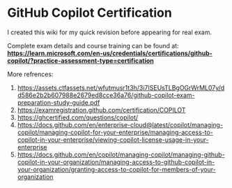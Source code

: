 # GitHub Copilot Certification

I created this wiki for my quick revision before appearing for real exam.

Complete exam details and course training can be found at: **https://learn.microsoft.com/en-us/credentials/certifications/github-copilot/?practice-assessment-type=certification**

More refrences:
1. https://assets.ctfassets.net/wfutmusr1t3h/3i7ISEUsTLBgOGrWrML07y/dd586e2b2b607988e2679ed8cce36a76/github-copilot-exam-preparation-study-guide.pdf
2. https://examregistration.github.com/certification/COPILOT
3. https://ghcertified.com/questions/copilot/
4. https://docs.github.com/en/enterprise-cloud@latest/copilot/managing-copilot/managing-copilot-for-your-enterprise/managing-access-to-copilot-in-your-enterprise/viewing-copilot-license-usage-in-your-enterprise
5. https://docs.github.com/en/copilot/managing-copilot/managing-github-copilot-in-your-organization/managing-access-to-github-copilot-in-your-organization/granting-access-to-copilot-for-members-of-your-organization






